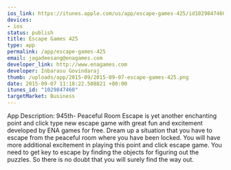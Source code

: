 ```yaml
--- 
ios_link: https://itunes.apple.com/us/app/escape-games-425/id1029847460?mt=8
devices: 
- ios
status: publish
title: Escape Games 425
type: app
permalink: /app/escape-games-425
email: jagadeesang@enagames.com
developer_link: http://www.enagames.com
developer: Inbarasu Govindaraj
thumb: /uploads/app/2015-09/2015-09-07-escape-games-425.png
date: 2015-09-07 11:18:22.508821 +00:00
itunes_id: "1029847460"
targetMarket: Business
---
```


App Description:
   945th- Peaceful Room Escape is yet another enchanting point and click type new escape game with great fun and excitement developed by ENA games for free. Dream up a situation that you have to escape from the peaceful room where you have been locked. You will have more additional excitement in playing this point and click escape game.
You need to get key to escape by finding the objects for figuring out the puzzles. So there is no doubt that you will surely find the way out.
